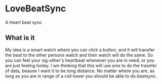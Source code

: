 # LoveBeatSync
A Heart beat sync


## What is it
My idea is a smart watch where you can click a button,
and it will transfer the beat to the other persons watch 
and their watch will do the same. So you can feel your
sig-other's heartbeat whenever you are in need, or you are just feeling lonley.
I am thinking that this will use sms to do the trasnfer of data,
beause I want it to be long distance. No matter where you are,
as long as you are in range of a cell tower you should be able to do beatsync. 
